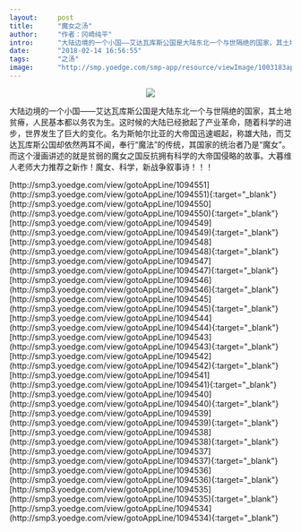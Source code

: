 ```yaml
---
layout:     post
title:      "魔女之汤"
author:     "作者：冈崎纯平"
intro:      "大陆边境的一个小国——艾达瓦库斯公国是大陆东北一个与世隔绝的国家，其土地贫瘠，人民基本都以务农为生。这时候的大陆已经掀起了产业革命，随着科学的进步，世界发生了巨大的变化。名为斯帕尔比亚的大帝国迅速崛起，称雄大陆，而艾达瓦库斯公国却依然两耳不闻，奉行“魔法”的传统，其国家的统治者乃是“魔女”。而这个漫画讲述的就是贫弱的魔女之国反抗拥有科学的大帝国侵略的故事。大暮维人老师大力推荐之新作！魔女、科学，新战争叙事诗！！！"
date:       "2018-02-14 16:56:55"
tags:       "之汤"
image:      "http://smp.yoedge.com/smp-app/resource/viewImage/1003183appline.png"
---
```

<div style="text-align: center">
<p><img src="http://smp.yoedge.com/smp-app/resource/viewImage/1003183appline.png"/></p>
</div>
<p class="post-meta">
<span>大陆边境的一个小国——艾达瓦库斯公国是大陆东北一个与世隔绝的国家，其土地贫瘠，人民基本都以务农为生。这时候的大陆已经掀起了产业革命，随着科学的进步，世界发生了巨大的变化。名为斯帕尔比亚的大帝国迅速崛起，称雄大陆，而艾达瓦库斯公国却依然两耳不闻，奉行“魔法”的传统，其国家的统治者乃是“魔女”。而这个漫画讲述的就是贫弱的魔女之国反抗拥有科学的大帝国侵略的故事。大暮维人老师大力推荐之新作！魔女、科学，新战争叙事诗！！！</span>
</p>
[http://smp3.yoedge.com/view/gotoAppLine/1094551](http://smp3.yoedge.com/view/gotoAppLine/1094551){:target="_blank"}
[http://smp3.yoedge.com/view/gotoAppLine/1094550](http://smp3.yoedge.com/view/gotoAppLine/1094550){:target="_blank"}
[http://smp3.yoedge.com/view/gotoAppLine/1094549](http://smp3.yoedge.com/view/gotoAppLine/1094549){:target="_blank"}
[http://smp3.yoedge.com/view/gotoAppLine/1094548](http://smp3.yoedge.com/view/gotoAppLine/1094548){:target="_blank"}
[http://smp3.yoedge.com/view/gotoAppLine/1094547](http://smp3.yoedge.com/view/gotoAppLine/1094547){:target="_blank"}
[http://smp3.yoedge.com/view/gotoAppLine/1094546](http://smp3.yoedge.com/view/gotoAppLine/1094546){:target="_blank"}
[http://smp3.yoedge.com/view/gotoAppLine/1094545](http://smp3.yoedge.com/view/gotoAppLine/1094545){:target="_blank"}
[http://smp3.yoedge.com/view/gotoAppLine/1094544](http://smp3.yoedge.com/view/gotoAppLine/1094544){:target="_blank"}
[http://smp3.yoedge.com/view/gotoAppLine/1094543](http://smp3.yoedge.com/view/gotoAppLine/1094543){:target="_blank"}
[http://smp3.yoedge.com/view/gotoAppLine/1094542](http://smp3.yoedge.com/view/gotoAppLine/1094542){:target="_blank"}
[http://smp3.yoedge.com/view/gotoAppLine/1094541](http://smp3.yoedge.com/view/gotoAppLine/1094541){:target="_blank"}
[http://smp3.yoedge.com/view/gotoAppLine/1094540](http://smp3.yoedge.com/view/gotoAppLine/1094540){:target="_blank"}
[http://smp3.yoedge.com/view/gotoAppLine/1094539](http://smp3.yoedge.com/view/gotoAppLine/1094539){:target="_blank"}
[http://smp3.yoedge.com/view/gotoAppLine/1094538](http://smp3.yoedge.com/view/gotoAppLine/1094538){:target="_blank"}
[http://smp3.yoedge.com/view/gotoAppLine/1094537](http://smp3.yoedge.com/view/gotoAppLine/1094537){:target="_blank"}
[http://smp3.yoedge.com/view/gotoAppLine/1094536](http://smp3.yoedge.com/view/gotoAppLine/1094536){:target="_blank"}
[http://smp3.yoedge.com/view/gotoAppLine/1094535](http://smp3.yoedge.com/view/gotoAppLine/1094535){:target="_blank"}
[http://smp3.yoedge.com/view/gotoAppLine/1094534](http://smp3.yoedge.com/view/gotoAppLine/1094534){:target="_blank"}


